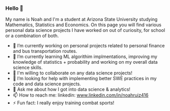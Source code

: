### Hello 👋

My name is Noah and I'm a student at Arizona State University studying Mathematics, Statistics and Economics. On this page you will find various personal data science projects I have worked on out of curiosity, for school or a combination of both.

- 🔭 I’m currently working on personal projects related to personal finance and bus transportation routes.
- 🌱 I’m currently learning ML algorithim implmentations, improving my knowledge of statistics + probability and working on my overall data science skills.
- 👯 I'm willing to collaborate on any data science projects!
- 🤔 I’m looking for help with implementing better SWE practices in my code and data science projects.
- 💬 Ask me about how I got into data science & analytics!
- 📫 How to reach me: linkedin: www.linkedin.com/in/noahruiz416
- ⚡ Fun fact: I really enjoy training combat sports!

